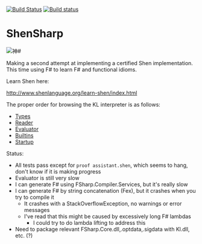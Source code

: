 [![Build Status](https://api.travis-ci.org/rkoeninger/ShenSharp.svg?branch=master)](https://travis-ci.org/rkoeninger/ShenSharp)
[![Build status](https://ci.appveyor.com/api/projects/status/dy12w63pi5kqlhyr/branch/master?svg=true)](https://ci.appveyor.com/project/rkoeninger/shensharp/branch/master)

# ShenSharp

![神#](https://raw.githubusercontent.com/rkoeninger/ShenSharp/master/ShenSharp.png)

Making a second attempt at implementing a certified Shen implementation. This time using F# to learn F# and functional idioms.

Learn Shen here:

http://www.shenlanguage.org/learn-shen/index.html

The proper order for browsing the KL interpreter is as follows:
  * [Types](https://github.com/rkoeninger/ShenSharp/blob/master/Kl/Types.fs)
  * [Reader](https://github.com/rkoeninger/ShenSharp/blob/master/Kl/Reader.fs)
  * [Evaluator](https://github.com/rkoeninger/ShenSharp/blob/master/Kl/Evaluator.fs)
  * [Builtins](https://github.com/rkoeninger/ShenSharp/blob/master/Kl/Builtins.fs)
  * [Startup](https://github.com/rkoeninger/ShenSharp/blob/master/Kl/Startup.fs)

Status:
  * All tests pass except for `proof assistant.shen`, which seems to hang,
    don't know if it is making progress
  * Evaluator is still very slow
  * I can generate F# using FSharp.Compiler.Services, but it's really slow
  * I can generate F# by string concatenation (Fex), but it crashes when you try to compile it
    * It crashes with a StackOverflowException, no warnings or error messages
    * I've read that this might be caused by excessively long F# lambdas
      * I could try to do lambda lifting to address this
  * Need to package relevant FSharp.Core.dll,.optdata,.sigdata with Kl.dll, etc. (?)
